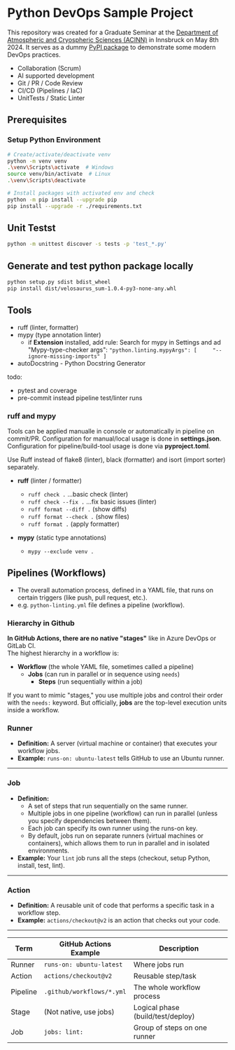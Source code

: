 # Python DevOps Sample Project

This repository was created for a Grad­u­ate Sem­i­nar at the [Department of Atmospheric and Cryospheric Sciences (ACINN)](https://www.uibk.ac.at/en/acinn/) in Innsbruck on May 8th 2024. It serves as a dummy [PyPI package](https://pypi.org/project/velosaurus-calc/) to demonstrate some modern DevOps practices.

- Collaboration (Scrum)
- AI supported development
- Git / PR / Code Review
- CI/CD (Pipelines / IaC)
- UnitTests / Static Linter

## Prerequisites

### Setup Python Environment

```bash
# Create/activate/deactivate venv
python -m venv venv
.\venv\Scripts\activate  # Windows
source venv/bin/activate  # Linux
.\venv\Scripts\deactivate

# Install packages with activated env and check
python -m pip install --upgrade pip
pip install --upgrade -r ./requirements.txt 
```

## Unit Testst

```bash
python -m unittest discover -s tests -p 'test_*.py'
```

## Generate and test python package locally

```bash
python setup.py sdist bdist_wheel
pip install dist/velosaurus_sum-1.0.4-py3-none-any.whl
```

## Tools

- ruff (linter, formatter)
- mypy (type annotation linter)
  - if **Extension** installed, add rule: Search for mypy in Settings and ad "Mypy-type-checker args": ``"python.linting.mypyArgs": [     "--ignore-missing-imports" ]``
- autoDocstring - Python Docstring Generator

todo:

- pytest and coverage
- pre-commit instead pipeline test/linter runs

### ruff and mypy

Tools can be applied manualle in console or automatically in pipeline on commit/PR. Configuration for manual/local usage is done in **settings.json**. Configuration for pipeline/build-tool usage is done via **pyproject.toml**.

Use Ruff instead of flake8 (linter), black (formatter) and isort (import sorter) separately.

- **ruff** (linter / formatter)
  - `ruff check .`   ...basic check (linter)
  - `ruff check --fix .` ...fix basic issues (linter)
  - `ruff format --diff .` (show diffs)
  - `ruff format --check .` (show files)
  - `ruff format .` (apply formatter)

- **mypy** (static type annotations)
  - `mypy --exclude venv .`

## Pipelines (Workflows)

- The overall automation process, defined in a YAML file, that runs on certain triggers (like push, pull request, etc.).
- e.g. `python-linting.yml` file defines a pipeline (workflow).

### Hierarchy in Github

**In GitHub Actions, there are no native "stages"** like in Azure DevOps or GitLab CI.  
The highest hierarchy in a workflow is:

- **Workflow** (the whole YAML file, sometimes called a pipeline)
  - **Jobs** (can run in parallel or in sequence using `needs`)
    - **Steps** (run sequentially within a job)

If you want to mimic "stages," you use multiple jobs and control their order with the `needs:` keyword. But officially, **jobs** are the top-level execution units inside a workflow.

### **Runner**

- **Definition:** A server (virtual machine or container) that executes your workflow jobs.
- **Example:** `runs-on: ubuntu-latest` tells GitHub to use an Ubuntu runner.

---

### **Job**

- **Definition:**
  - A set of steps that run sequentially on the same runner.
  - Multiple jobs in one pipeline (workflow) can run in parallel (unless you specify dependencies between them).
  - Each job can specify its own runner using the runs-on key.
  - By default, jobs run on separate runners (virtual machines or containers), which allows them to run in parallel and in isolated environments.
- **Example:** Your `lint` job runs all the steps (checkout, setup Python, install, test, lint).

---

### **Action**

- **Definition:** A reusable unit of code that performs a specific task in a workflow step.
- **Example:** `actions/checkout@v2` is an action that checks out your code.

---

| Term     | GitHub Actions Example         | Description                                   |
|----------|-------------------------------|-----------------------------------------------|
| Runner   | `runs-on: ubuntu-latest`      | Where jobs run                                |
| Action   | `actions/checkout@v2`         | Reusable step/task                            |
| Pipeline | `.github/workflows/*.yml`     | The whole workflow process                    |
| Stage    | (Not native, use jobs)        | Logical phase (build/test/deploy)             |
| Job      | `jobs: lint:`                 | Group of steps on one runner                  |
